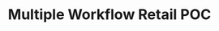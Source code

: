 ---
displayOrder: 6
projectType: 'design'
title: 'Multiple Workflow Retail POC'
description: 'Design the management app suite used by the brands that purchased the space to track customer traffic, their engagement, as well as stock levels. The app suite was purposefully designed to integrate with Shopify services so that brands would not need to complicate their inventory infrastructure.'
thumb: 'viktor-bystrov-gFjGZ2qRZOo-unsplash.jpg'
hero:
  file: 'viktor-bystrov-gFjGZ2qRZOo-unsplash.jpg'
  alt: 'Aerial view of a commercial shopping mall'
heroOrientation: 'horizontal'
color: '#577590'
sections:
  - type: 'two-column'
    variant: 'left'
    subtitle: 'Retail App Suite'
    description: 'Each app in the suite was given its own user persona as each app would likely be used by different individuals within any given brand. Kristen, a Director of Retail Planning, was used for the Channel Manager app; Rodrigo, an Engagement Coordinator, was used for Broadcast, and Jamie, a Fleet Operator, was used for Fleet Operations. By working with different personas for each app, we were able to analyze and work on the interface for each app through specific lenses and were able to differentiate between the distinct capabilities of each app by targeting specific needs within the
    job at hand.'
    image:
      file: 'appsuite-two.png'
      alt: 'Two screens of an appsuite for managing a retail business'
  - type: 'key-image'
    subtitle: 'Section Title'
    description: 'Ipsum enim officia aliqua est in adipisicing.'
    image:
      file: 'image.jpg'
      alt: 'Duis ullamco dolore est.'
---
